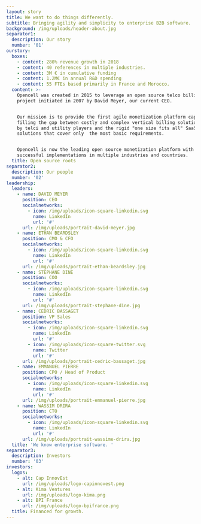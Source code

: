 ```yaml
---
layout: story
title: We want to do things differently.
subtitle: Bringing agility and simplicity to enterprise B2B software.
background: /img/uploads/header-about.jpg
separator1:
  description: Our story
  number: '01'
ourstory:
  boxes:
    - content: 280% revenue growth in 2018
    - content: 40 references in multiple industries.
    - content: 3M € in cumulative funding
    - content: 1.2M€ in annual R&D spending
    - content: 55 FTEs based primarily in France and Morocco.
  content: >-
    Opencell was created in 2015 to leverage an open source telco billing
    project initiated in 2007 by David Meyer, our current CEO.


    Our mission is to provide the first agile monetization platform capable of
    filling the gap between costly and complex vertical billing solutions used
    by telci and utility players and the rigid "one size fits all" SaaS
    solutions that cover only  the most basic requirements.


    Opencell is now the leading open source monetization platform with over 40
    successful implementations in multiple industries and countries.
  title: Open source roots
separator2:
  description: Our people
  number: '02'
leadership:
  leaders:
    - name: DAVID MEYER
      position: CEO
      socialnetworks:
        - icon: /img/uploads/icon-square-linkedin.svg
          name: LinkedIn
          url: '#'
      url: /img/uploads/portrait-david-meyer.jpg
    - name: ETHAN BEARDSLEY
      position: CMO & CFO
      socialnetworks:
        - icon: /img/uploads/icon-square-linkedin.svg
          name: LinkedIn
          url: '#'
      url: /img/uploads/portrait-ethan-beardsley.jpg
    - name: STEPHANE DINE
      position: COO
      socialnetworks:
        - icon: /img/uploads/icon-square-linkedin.svg
          name: LinkedIn
          url: '#'
      url: /img/uploads/portrait-stephane-dine.jpg
    - name: CEDRIC BASSAGET
      position: VP Sales
      socialnetworks:
        - icon: /img/uploads/icon-square-linkedin.svg
          name: LinkedIn
          url: '#'
        - icon: /img/uploads/icon-square-twitter.svg
          name: Twitter
          url: '#'
      url: /img/uploads/portrait-cedric-bassaget.jpg
    - name: EMMANUEL PIERRE
      position: CPO / Head of Product
      socialnetworks:
        - icon: /img/uploads/icon-square-linkedin.svg
          name: LinkedIn
          url: '#'
      url: /img/uploads/portrait-emmanuel-pierre.jpg
    - name: WASSIM DRIRA
      position: CTO
      socialnetworks:
        - icon: /img/uploads/icon-square-linkedin.svg
          name: LinkedIn
          url: '#'
      url: /img/uploads/portrait-wassime-drira.jpg
  title: 'We know enterprise software. '
separator3:
  description: Investors
  number: '03'
investors:
  logos:
    - alt: Cap InnovEst
      url: /img/uploads/logo-capinnovest.png
    - alt: Kima Ventures
      url: /img/uploads/logo-kima.png
    - alt: BPI France
      url: /img/uploads/logo-bpifrance.png
  title: Financed for growth.
---
```

